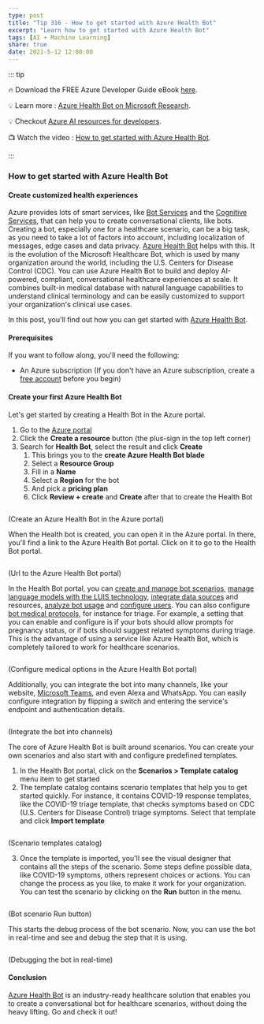 ```yaml
---
type: post
title: "Tip 316 - How to get started with Azure Health Bot"
excerpt: "Learn how to get started with Azure Health Bot"
tags: [AI + Machine Learning]
share: true
date: 2021-5-12 12:00:00
---
```


::: tip 

:fire:  Download the FREE Azure Developer Guide eBook [here](http://aka.ms/azuredevebook?WT.mc_id=docs-azuredevtips-azureappsdev).

:bulb: Learn more : [Azure Health Bot on Microsoft Research](https://www.microsoft.com/research/project/health-bot/?WT.mc_id=microsoft-azuredevtips-azureappsdev). 

:bulb: Checkout [Azure AI resources for developers](https://azure.microsoft.com/en-us/overview/ai-platform/dev-resources/?WT.mc_id=docs-azuredevtips-azureappsdev).

:tv: Watch the video : [How to get started with Azure Health Bot](https://youtu.be/sysCtxtNUuU?WT.mc_id=youtube-azuredevtips-azureappsdev).

:::

### How to get started with Azure Health Bot

#### Create customized health experiences 
Azure provides lots of smart services, like [Bot Services](https://azure.microsoft.com/services/bot-services/?WT.mc_id=azure-azuredevtips-azureappsdev) and the [Cognitive Services](https://azure.microsoft.com/services/cognitive-services/?WT.mc_id=azure-azuredevtips-azureappsdev), that can help you to create conversational clients, like bots. Creating a bot, especially one for a healthcare scenario, can be a big task, as you need to take a lot of factors into account, including localization of messages, edge cases and data privacy. [Azure Health Bot](https://azure.microsoft.com/services/bot-services/health-bot/?WT.mc_id=azure-azuredevtips-azureappsdev) helps with this. It is the evolution of the Microsoft Healthcare Bot, which is used by many organization around the world, including the U.S. Centers for Disease Control (CDC). You can use Azure Health Bot to build and deploy AI-powered, compliant, conversational healthcare experiences at scale. It combines built-in medical database with natural language capabilities to understand clinical terminology and can be easily customized to support your organization's clinical use cases.

In this post, you'll find out how you can get started with [Azure Health Bot](https://azure.microsoft.com/services/bot-services/health-bot/?WT.mc_id=azure-azuredevtips-azureappsdev).

#### Prerequisites
If you want to follow along, you'll need the following:
* An Azure subscription (If you don't have an Azure subscription, create a [free account](https://azure.microsoft.com/free/?WT.mc_id=azure-azuredevtips-azureappsdev) before you begin)

#### Create your first Azure Health Bot
Let's get started by creating a Health Bot in the Azure portal.

1. Go to the [Azure portal](https://portal.azure.com/?WT.mc_id=azure-azuredevtips-azureappsdev)
2. Click the **Create a resource** button (the plus-sign in the top left corner) 
3. Search for **Health Bot**, select the result and click **Create**
   1. This brings you to the **create Azure Health Bot blade**
   2. Select a **Resource Group**
   3. Fill in a **Name**
   4. Select a **Region** for the bot
   5. And pick a **pricing plan**
   6. Click **Review + create** and **Create** after that to create the Health Bot

<img :src="$withBase('/files/101createhealthbot.png')">

(Create an Azure Health Bot in the Azure portal)

When the Health bot is created, you can open it in the Azure portal. In there, you'll find a link to the Azure Health Bot portal. Click on it to go to the Health Bot portal.

<img :src="$withBase('/files/101managementurl.png')">

(Url to the Azure Health Bot portal)

In the Health Bot portal, you can [create and manage bot scenarios](https://docs.microsoft.com/healthbot/bot_docs/scenario-templates?WT.mc_id=docs-azuredevtips-azureappsdev), [manage language models with the LUIS technology](https://docs.microsoft.com/healthbot/language_models?WT.mc_id=docs-azuredevtips-azureappsdev), [integrate data sources](https://docs.microsoft.com/healthbot/integrations/server_authentication?WT.mc_id=docs-azuredevtips-azureappsdev) and resources, [analyze bot usage](https://docs.microsoft.com/healthbot/reports?WT.mc_id=docs-azuredevtips-azureappsdev) and [configure users](https://docs.microsoft.com/healthbot/portal-users?WT.mc_id=docs-azuredevtips-azureappsdev). You can also configure [bot medical protocols](https://docs.microsoft.com/healthbot/configuration?WT.mc_id=docs-azuredevtips-azureappsdev), for instance for triage. For example, a setting that you can enable and configure is if your bots should allow prompts for pregnancy status, or if bots should suggest related symptoms during triage. This is the advantage of using a service like Azure Health Bot, which is completely tailored to work for healthcare scenarios. 

<img :src="$withBase('/files/101configuration.png')">

(Configure medical options in the Azure Health Bot portal)

Additionally, you can integrate the bot into many channels, like your website, [Microsoft Teams](https://www.microsoft.com/microsoft-teams/group-chat-software/?WT.mc_id=microsoft-azuredevtips-azureappsdev), and even Alexa and WhatsApp. You can easily configure integration by flipping a switch and entering the service's endpoint and authentication details. 

<img :src="$withBase('/files/101channels.png')">

(Integrate the bot into channels)

The core of Azure Health Bot is built around scenarios. You can create your own scenarios and also start with and configure predefined templates. 

1. In the Health Bot portal, click on the **Scenarios > Template catalog** menu item to get started
2. The template catalog contains scenario templates that help you to get started quickly. For instance, it contains COVID-19 response templates, like the COVID-19 triage template, that checks symptoms based on CDC (U.S. Centers for Disease Control) triage symptoms. Select that template and click **Import template**

<img :src="$withBase('/files/101templates.png')">

(Scenario templates catalog)

3. Once the template is imported, you'll see the visual designer that contains all the steps of the scenario. Some steps define possible data, like COVID-19 symptoms, others represent choices or actions. You can change the process as you like, to make it work for your organization. You can test the scenario by clicking on the **Run** button in the menu. 

<img :src="$withBase('/files/101scenario.png')">

(Bot scenario Run button)

This starts the debug process of the bot scenario. Now, you can use the bot in real-time and see and debug the step that it is using. 

<img :src="$withBase('/files/101runbot.png')">

(Debugging the bot in real-time)

#### Conclusion
[Azure Health Bot](https://azure.microsoft.com/services/bot-services/health-bot/?WT.mc_id=azure-azuredevtips-azureappsdev) is an industry-ready healthcare solution that enables you to create a conversational bot for healthcare scenarios, without doing the heavy lifting. Go and check it out!